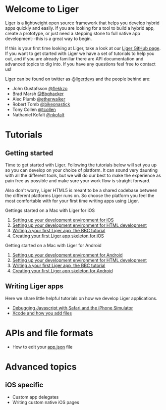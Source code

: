 # Welcome to Liger

Liger is a lightweight open source framework that helps you develop hybrid apps quickly and easily. If you are looking for a tool to build a hybrid app, create a prototype, or just need a stepping stone to full native app development--this is a great way to begin.

If this is your first time looking at Liger, take a look at our [Liger GitHub page](http://reachlocal.github.io/liger/). If you want to get started with Liger we have a set of tutorials to help you out, and if you are already familiar there are API documentation and advanced topics to dig into. If you have any questions feel free to contact us!

Liger can be found on twitter as [@ligerdevs](https://twitter.com/ligerdevs) and the people behind are:

* John Gustafsson [@flekkzo](https://twitter.com/flekkzo)
* Brad Marsh [@Bbqhacker](https://twitter.com/Bbqhacker)
* Alec Plumb [@etherwalker](https://twitter.com/etherwalker)
* Robert Tomb [@bikeonastick](https://twitter.com/bikeonastick)
* Tony Collen [@tcollen](https://twitter.com/tcollen)
* Nathaniel Kofalt [@nkofalt](https://twitter.com/nkofalt)

# Tutorials
## Getting started

Time to get started with Liger. Following the tutorials below will set you up so you can develop on your choice of platform. It can sound very daunting with all the different tools, but we will do our best to make the experience as pain free as possible and make sure your work flow is straight forward.

Also don't worry, Liger HTML5 is meant to be a shared codebase between the different platforms Liger runs on. So choose the platform you feel the most comfortable with for your first time writing apps using Liger.

Gettings started on a Mac with Liger for iOS

1. [Setting up your development environment for iOS](1-getting-started-mac-ios.md)
1. [Setting up your development environment for HTML development]()
1. [Writing a your first Liger app, the BBC tutorial]()
1. [Creating your first Liger app skeleton for iOS]()

Getting started on a Mac with Liger for Android

1. [Setting up your development environment for Android]()
1. [Setting up your development environment for HTML development]()
1. [Writing a your first Liger app, the BBC tutorial]()
1. [Creating your first Liger app skeleton for Android]()

## Writing Liger apps

Here we share little helpful tutorials on how we develop Liger applications.

* [Debugging Javascript with Safari and the iPhone Simulator]()
* [Xcode and how you add files]()

# APIs and file formats

* How to edit your [app.json]() file

# Advanced topics

## iOS specific

* Custom app delegates
* Writing custom native iOS pages